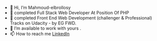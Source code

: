 - 👋 Hi, I’m Mahmoud-elbrollosy
- 🌱 completed Full Stack Web Developer At Position Of PHP
- 🌱 completed Front End Web Development (challenger & Professional) Tracks on Udacity - by EG FWD.
- 💞️ I’m available to work with yours .
- 📫 How to reach me [LinkedIn](https://www.linkedin.com/in/mahmoud-el-brolosy/)

<!---
m-elbrollosy/m-elbrollosy is a ✨ special ✨ repository because its `README.md` (this file) appears on your GitHub profile.
You can click the Preview link to take a look at your changes.
--->

